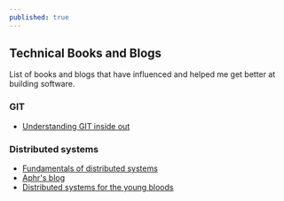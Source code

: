 ```yaml
---
published: true
---
```

## Technical Books and Blogs

List of books and blogs that have influenced and helped me get better at building software.

### GIT

- [Understanding GIT inside out](http://tom.preston-werner.com/2009/05/19/the-git-parable.html)

### Distributed systems

- [Fundamentals of distributed systems](http://book.mixu.net/distsys/)
- [Aphr's blog](https://aphyr.com/tags/Distributed-Systems)
- [Distributed systems for the young bloods](https://www.somethingsimilar.com/2013/01/14/notes-on-distributed-systems-for-young-bloods/)
